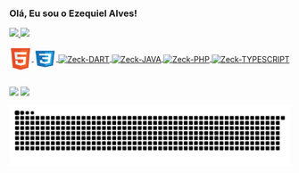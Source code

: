 ### Olá, Eu sou o Ezequiel Alves!
 <div>
  <a href="https://github.com/OZecks">
  <img height="160em" src="https://github-readme-stats.vercel.app/api?username=ozecks&show_icons=true&theme=dark&include_all_commits=true&count_private=true"/>
  <img height="160em" src="https://github-readme-stats.vercel.app/api/top-langs/?username=ozecks&layout=compact&langs_count=7&theme=dark"/>
  
</div>
<div style="display: inline_block"><br>
  <img align="center" alt="Zeck-HTML" width="40" src="https://raw.githubusercontent.com/devicons/devicon/master/icons/html5/html5-original.svg">
  <img align="center" alt="Zeck-CSS" height="30" width="40" src="https://raw.githubusercontent.com/devicons/devicon/master/icons/css3/css3-original.svg">
  <img align="center" alt="Zeck-DART" width="40" src="https://cdn.jsdelivr.net/gh/devicons/devicon/icons/dart/dart-plain.svg">
  <img align="center" alt="Zeck-JAVA" height="30" width="40" src="https://cdn.jsdelivr.net/gh/devicons/devicon/icons/java/java-original.svg">
  <img align="center" alt="Zeck-PHP" height="30" width="40" src="https://cdn.jsdelivr.net/gh/devicons/devicon/icons/php/php-plain.svg">
  <img align="center" alt="Zeck-TYPESCRIPT" height="30" width="40" src="https://cdn.jsdelivr.net/gh/devicons/devicon/icons/typescript/typescript-plain.svg">
</div>
  
  ##
  
  <div>
  <a href = "mailto:ezequiel.alves.souza06@gmail.com"><img src="https://img.shields.io/badge/-Gmail-%23333?style=for-the-badge&logo=gmail&logoColor=white" target="_blank"></a>
  <a href="https://www.linkedin.com/in/ezequiel-alves-b492341ba/" target="_blank"><img src="https://img.shields.io/badge/-LinkedIn-%230077B5?style=for-the-badge&logo=linkedin&logoColor=white" target="_blank"></a> 
 
  ![Snake animation](https://github.com/ozecks/ozecks/blob/output/github-contribution-grid-snake.svg)
  </div>
